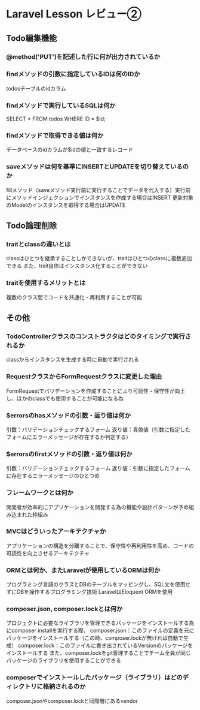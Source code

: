 # Laravel Lesson レビュー②

## Todo編集機能

### @method('PUT')を記述した行に何が出力されているか

<input type="hidden" name="_method" value="PUT">

### findメソッドの引数に指定しているIDは何のIDか

todosテーブルのidカラム

### findメソッドで実行しているSQLは何か

SELECT * FROM todos WHERE ID = $id;

### findメソッドで取得できる値は何か

データベースのidカラムが$idの値と一致するレコード

### saveメソッドは何を基準にINSERTとUPDATEを切り替えているのか

fillメソッド（saveメソッド実行前に実行することでデータを代入する）実行前にメソッドインジェクションでインスタンスを作成する場合はINSERT
更新対象のModelのインスタンスを取得する場合はUPDATE

## Todo論理削除

### traitとclassの違いとは

classはひとつを継承することしかできないが、traitはひとつのclassに複数追加できる
また、trait自体はインスタンス化することができない

### traitを使用するメリットとは

複数のクラス間でコードを共通化・再利用することが可能

## その他

### TodoControllerクラスのコンストラクタはどのタイミングで実行されるか

classからインスタンスを生成する時に自動で実行される

### RequestクラスからFormRequestクラスに変更した理由

FormRequestでバリデーションを作成することにより可読性・保守性が向上し、ほかのclassでも使用することが可能になる為

### $errorsのhasメソッドの引数・返り値は何か

引数：バリデーションチェックするフォーム
返り値：真偽値（引数に指定したフォームにエラーメッセージが存在するか判定する）

### $errorsのfirstメソッドの引数・返り値は何か

引数：バリデーションチェックするフォーム
返り値：引数に指定したフォームに存在するエラーメッセージのひとつめ

### フレームワークとは何か

開発者が効率的にアプリケーションを開発する為の機能や設計パターンが予め組み込まれた枠組み

### MVCはどういったアーキテクチャか

アプリケーションの構造を分離することで、保守性や再利用性を高め、コードの可読性を向上させるアーキテクチャ

### ORMとは何か、またLaravelが使用しているORMは何か

プログラミング言語のクラスとDBのテーブルをマッピングし、SQL文を使用せずにDBを操作するプログラミング技術
LaravelはEloquent ORMを使用

### composer.json, composer.lockとは何か

プロジェクトに必要なライブラリを管理できるパッケージをインストールする為にcomposer installを実行する際、
composer.json：このファイルの定義を元にパッケージをインストールする（この時、composer.lockが無ければ自動で生成）
composer.lock：このファイルに書き出されているVersionのパッケージをインストールする
また、composer.lockをgit管理することでチーム全員が同じパッケージのライブラリを使用することができる


### composerでインストールしたパッケージ（ライブラリ）はどのディレクトリに格納されるのか

composer.jsonやcomposer.lockと同階層にあるvendor